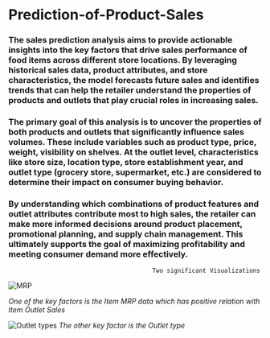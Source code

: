# Prediction-of-Product-Sales
### The sales prediction analysis aims to provide actionable insights into the key factors that drive sales performance of food items across different store locations. By leveraging historical sales data, product attributes, and store characteristics, the model forecasts future sales and identifies trends that can help the retailer understand the properties of products and outlets that play crucial roles in increasing sales.

### The primary goal of this analysis is to uncover the properties of both products and outlets that significantly influence sales volumes. These include variables such as product type, price, weight, visibility on shelves. At the outlet level, characteristics like store size, location type, store establishment year, and outlet type (grocery store, supermarket, etc.) are considered to determine their impact on consumer buying behavior.

### By understanding which combinations of product features and outlet attributes contribute most to high sales, the retailer can make more informed decisions around product placement, promotional planning, and supply chain management. This ultimately supports the goal of maximizing profitability and meeting consumer demand more effectively.


                                            Two significant Visualizations

![MRP](https://github.com/user-attachments/assets/be898a0e-8fef-404b-8927-e70a2d84bd77)

*One of the key factors is the Item MRP data which has positive relation with Item Outlet Sales*



![Outlet types](https://github.com/user-attachments/assets/f3328199-7218-48b1-9ad3-d6bbc0060e85)
*The other key factor is the Outlet type*

